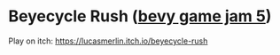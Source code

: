 # Beyecycle Rush ([bevy game jam 5](https://itch.io/jam/bevy-jam-5))

Play on itch: https://lucasmerlin.itch.io/beyecycle-rush